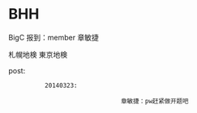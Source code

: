 ﻿BHH
===

BigC
报到：member 章敏捷

札幌地検
東京地検

post:

              20140323:
              
                                   章敏捷：pw赶紧做开题吧